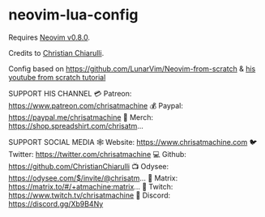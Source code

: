 # neovim-lua-config

Requires [Neovim v0.8.0](https://github.com/neovim/neovim/releases).

Credits to [Christian Chiarulli](https://github.com/ChristianChiarulli).

Config based on https://github.com/LunarVim/Neovim-from-scratch & [his youtube from scratch tutorial](https://www.youtube.com/watch?v=ctH-a-1eUME&list=PLhoH5vyxr6Qq41NFL4GvhFp-WLd5xzIzZ&index=1)

SUPPORT HIS CHANNEL
💳 Patreon: https://www.patreon.com/chrisatmachine
💰 Paypal: https://paypal.me/chrisatmachine
👕 Merch: https://shop.spreadshirt.com/chrisatm...

SUPPORT SOCIAL MEDIA
🕸️ Website: https://www.chrisatmachine.com
🐦 Twitter: https://twitter.com/chrisatmachine
💻 Github: https://github.com/ChristianChiarulli
📺 Odysee: https://odysee.com/$/invite/@chrisatm...
💬 Matrix: https://matrix.to/#/+atmachine:matrix...
📡 Twitch: https://www.twitch.tv/chrisatmachine
🔌 Discord: https://discord.gg/Xb9B4Ny
